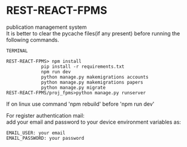 # REST-REACT-FPMS
publication management system  
It is better to clear the pycache files(if any present) before running the following commands.  
 ```
TERMINAL

REST-REACT-FPMS> npm install
              pip install -r requirements.txt
              npm run dev
              python manage.py makemigrations accounts
              python manage.py makemigrations papers
              python manage.py migrate
REST-REACT-FPMS/proj_fpms>python manage.py runserver
```
If on linux use command 'npm rebuild' before 'npm run dev'  
  
For register authentication mail:  
  add your email and password to your device environment variables as:  
```
EMAIL_USER: your email  
EMAIL_PASSWORD: your password  
```
